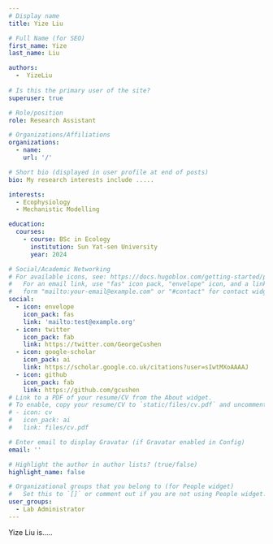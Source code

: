 ```yaml
---
# Display name
title: Yize Liu

# Full Name (for SEO)
first_name: Yize
last_name: Liu

authors:
  -  YizeLiu
  
# Is this the primary user of the site?
superuser: true

# Role/position
role: Research Assistant

# Organizations/Affiliations
organizations:
  - name: 
    url: '/'

# Short bio (displayed in user profile at end of posts)
bio: My research interests include .....

interests:
  - Ecophysiology
  - Mechanistic Modelling 

education:
  courses:
    - course: BSc in Ecology
      institution: Sun Yat-sen University
      year: 2024

# Social/Academic Networking
# For available icons, see: https://docs.hugoblox.com/getting-started/page-builder/#icons
#   For an email link, use "fas" icon pack, "envelope" icon, and a link in the
#   form "mailto:your-email@example.com" or "#contact" for contact widget.
social:
  - icon: envelope
    icon_pack: fas
    link: 'mailto:test@example.org'
  - icon: twitter
    icon_pack: fab
    link: https://twitter.com/GeorgeCushen
  - icon: google-scholar
    icon_pack: ai
    link: https://scholar.google.co.uk/citations?user=sIwtMXoAAAAJ
  - icon: github
    icon_pack: fab
    link: https://github.com/gcushen
# Link to a PDF of your resume/CV from the About widget.
# To enable, copy your resume/CV to `static/files/cv.pdf` and uncomment the lines below.
# - icon: cv
#   icon_pack: ai
#   link: files/cv.pdf

# Enter email to display Gravatar (if Gravatar enabled in Config)
email: ''

# Highlight the author in author lists? (true/false)
highlight_name: false

# Organizational groups that you belong to (for People widget)
#   Set this to `[]` or comment out if you are not using People widget.
user_groups:
  - Lab Administrator
---
```


Yize Liu is.....
